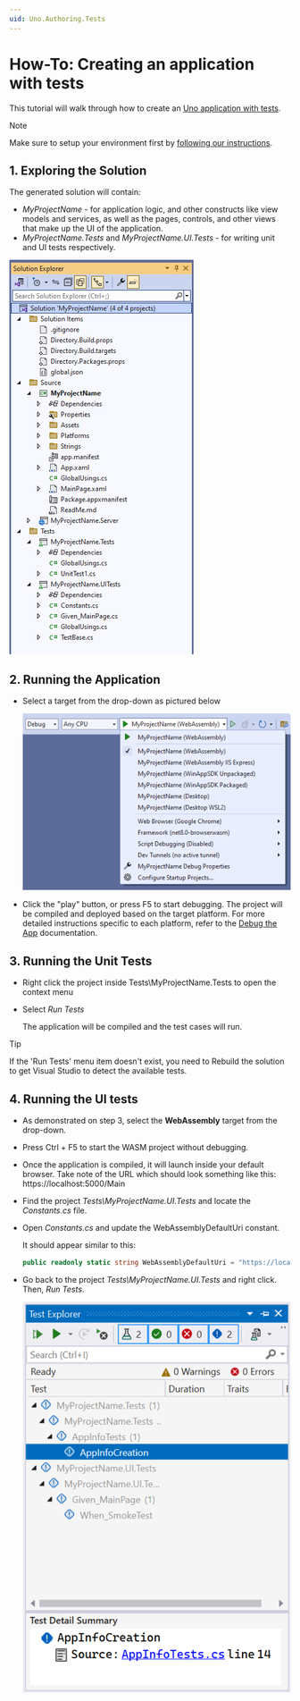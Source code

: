 ```yaml
---
uid: Uno.Authoring.Tests
---
```

# How-To: Creating an application with tests
 
This tutorial will walk through how to create an [Uno application with tests](https://platform.uno/docs/articles/getting-started/wizard/using-wizard.html#10-testing).

> [!NOTE]
> Make sure to setup your environment first by [following our instructions](xref:Uno.GetStarted.vs2022).
  
## 1. Exploring the Solution
 
The generated solution will contain:
 
* *MyProjectName* - for application logic, and other constructs like view models and services, as well as the pages, controls, and other views that make up the UI of the application.
* *MyProjectName.Tests* and *MyProjectName.UI.Tests* - for writing unit and UI tests respectively.
 
![The structure of the generated solution](Assets/ProjectStructure-Tests-min.png)
 
## 2. Running the Application
 
* Select a target from the drop-down as pictured below
 
    ![A screenshot of the generated targets](Assets/GeneratedTargets-min.png)
 
* Click the "play" button, or press F5 to start debugging. The project will be compiled and deployed based on the target platform. For more detailed instructions specific to each platform, refer to the [Debug the App](xref:Uno.GettingStarted.CreateAnApp.VS2022#debug-the-app) documentation.
 
## 3. Running the Unit Tests
 
* Right click the project inside Tests\\MyProjectName.Tests to open the context menu
 
* Select *Run Tests*
 
   The application will be compiled and the test cases will run.
 
> [!TIP]
> If the 'Run Tests' menu item doesn't exist, you need to Rebuild the solution to get Visual Studio to detect the available tests.
 
## 4. Running the UI tests
 
* As demonstrated on step 3, select the **WebAssembly** target from the drop-down.
 
* Press Ctrl + F5 to start the WASM project without debugging.
 
* Once the application is compiled, it will launch inside your default browser. Take note of the URL which should look something like this: https://localhost:5000/Main
 
* Find the project *Tests\\MyProjectName.UI.Tests* and locate the *Constants.cs* file.
 
* Open *Constants.cs* and update the WebAssemblyDefaultUri constant.
 
    It should appear similar to this:
 
    ```cs
    public readonly static string WebAssemblyDefaultUri = "https://localhost:5000/";
    ```
 
* Go back to the project *Tests\\MyProjectName.UI.Tests* and right click. Then, *Run Tests*.
 
    ![Test Explorer in VS](Assets/TestExplorer-min.png)
